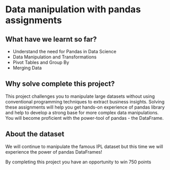 # Data manipulation with pandas assignments

## What have we learnt so far?
* Understand the need for Pandas in Data Science
* Data Manipulation and Transformations
* Pivot Tables and Group By
* Merging Data

## Why solve complete this project?

This project challenges you to manipulate large datasets without using conventional programming 
techniques to extract business insights. Solving these assignments will help you get hands-on experience
of pandas library and help to develop a strong base for more complex data manipulations.
You will become proficient with the power-tool of pandas - the DataFrame.

## About the dataset
We will continue to manipulate the famous IPL dataset but this time we will experience the power
of pandas DataFrames!

By completing this project you have an opportunity to win 750 points


